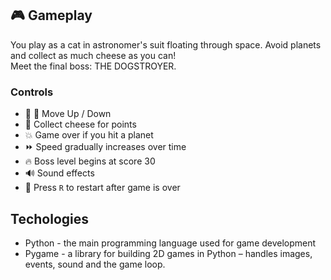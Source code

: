 ## 🎮 Gameplay
You play as a cat in astronomer's suit floating through space. Avoid planets and collect as much cheese as you can! <br> Meet the final boss: THE DOGSTROYER.

### Controls

- 🔼 🔽 Move Up / Down  
- 🧀 Collect cheese for points  
- 💥 Game over if you hit a planet
- ⏩ Speed gradually increases over time
- 🔥 Boss level begins at score 30
- 🔊 Sound effects 
- 🔁 Press `R` to restart after game is over

## Techologies
- Python	- the main programming language used for game development
- Pygame	- a library for building 2D games in Python – handles images, events, sound and the game loop.
